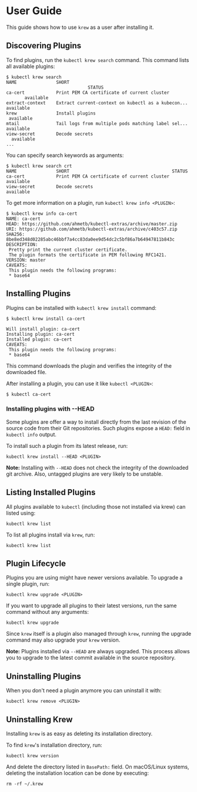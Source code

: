 # User Guide

This guide shows how to use `krew` as a user after installing it.

## Discovering Plugins

To find plugins, run the `kubectl krew search` command. This command lists all
available plugins:

```text
$ kubectl krew search
NAME               SHORT                                              STATUS
ca-cert            Print PEM CA certificate of current cluster        available
extract-context    Extract current-context on kubectl as a kubecon... available
krew               Install plugins                                    available
mtail              Tail logs from multiple pods matching label sel... available
view-secret        Decode secrets                                     available
...
```

You can specify search keywords as arguments:

```text
$ kubectl krew search crt
NAME               SHORT                                       STATUS
ca-cert            Print PEM CA certificate of current cluster available
view-secret        Decode secrets                              available
```

To get more information on a plugin, run `kubectl krew info <PLUGIN>`:

```text
$ kubectl krew info ca-cert
NAME: ca-cert
HEAD: https://github.com/ahmetb/kubectl-extras/archive/master.zip
URI: https://github.com/ahmetb/kubectl-extras/archive/c403c57.zip
SHA256: 8be8ed348d02285abc46bbf7a4cc83da0ee9d54dc2c5bf86a7b64947811b843c
DESCRIPTION:
 Pretty print the current cluster certificate.
 The plugin formats the certificate in PEM following RFC1421.
VERSION: master
CAVEATS:
 This plugin needs the following programs:
 * base64
```

## Installing Plugins

Plugins can be installed with `kubectl krew install` command:

```text
$ kubectl krew install ca-cert

Will install plugin: ca-cert
Installing plugin: ca-cert
Installed plugin: ca-cert
CAVEATS:
 This plugin needs the following programs:
 * base64
```

This command downloads the plugin and verifies the integrity of the downloaded
file.

After installing a plugin, you can use it like `kubectl <PLUGIN>`:

```
$ kubectl ca-cert
```

### Installing plugins with --HEAD

Some plugins are offer a way to install directly from the last revision of the
source code from their Git repositories. Such plugins expose a `HEAD:` field in
`kubectl info` output.

To install such a plugin from its latest release, run:

    kubectl krew install --HEAD <PLUGIN>

**Note:** Installing with `--HEAD` does not check the integrity of the
downloaded git archive. Also, untagged plugins are very likely to be unstable.

## Listing Installed Plugins

All plugins available to `kubectl` (including those not installed via krew) can
listed using:

    kubectl krew list

To list all plugins install via `krew`, run:

    kubectl krew list

## Plugin Lifecycle

Plugins you are using might have newer versions available. To upgrade a single
plugin, run:

    kubectl krew upgrade <PLUGIN>

If you want to upgrade all plugins to their latest versions, run the same command
without any arguments:

    kubectl krew upgrade

Since `krew` itself is a plugin also managed through `krew`, running the upgrade
command may also upgrade your `krew` version.

**Note:** Plugins installed via `--HEAD` are always upgraded. This process
allows you to upgrade to the latest commit available in the source repository.


## Uninstalling Plugins

When you don't need a plugin anymore you can uninstall it with:

    kubectl krew remove <PLUGIN>


## Uninstalling Krew

Installing `krew` is as easy as deleting its installation directory.

To find `krew`'s installation directory, run:

    kubectl krew version

And delete the directory listed in `BasePath:` field. On macOS/Linux systems,
deleting the installation location can be done by executing:

    rm -rf ~/.krew
